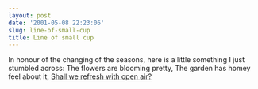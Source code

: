 ```yaml
---
layout: post
date: '2001-05-08 22:23:06'
slug: line-of-small-cup
title: Line of small cup
---
```


In honour of the changing of the seasons, here is a little something I just stumbled across:
The flowers are blooming pretty,
The garden has homey feel about it,
[Shall we refresh with open air?](http://www.engrish.com)